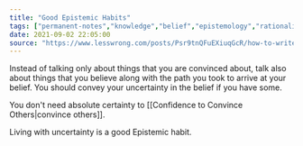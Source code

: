 ```yaml
---
title: "Good Epistemic Habits"
tags: ["permanent-notes","knowledge","belief","epistemology","rationality" ]
date: 2021-09-02 22:05:00
source: "https://www.lesswrong.com/posts/Psr9tnQFuEXiuqGcR/how-to-write-quickly-while-maintaining-epistemic-rigor"
---
```


Instead of talking only about things that you are convinced about, talk also about things that you believe along with the path you took to arrive at your belief. You should convey your uncertainty in the belief if you have some. 

You don't need absolute certainty to [[Confidence to Convince Others|convince others]].

Living with uncertainty is a good Epistemic habit.